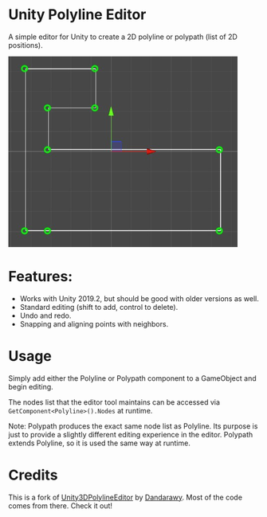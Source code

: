 # Unity Polyline Editor
A simple editor for Unity to create a 2D polyline or polypath (list of 2D positions).

![Preview Image of PolylineEditor2D](preview.jpg)

# Features:
- Works with Unity 2019.2, but should be good with older versions as well.
- Standard editing (shift to add, control to delete). 
- Undo and redo.
- Snapping and aligning points with neighbors.

# Usage
Simply add either the Polyline or Polypath component to a GameObject and begin editing.

The nodes list that the editor tool maintains can be accessed via `GetComponent<Polyline>().Nodes` at runtime.

Note: Polypath produces the exact same node list as Polyline. Its purpose is just to provide a slightly different editing experience in the editor. Polypath extends Polyline, so it is used the same way at runtime.

# Credits
This is a fork of [Unity3DPolylineEditor](https://github.com/Dandarawy/Unity3DPolylineEditor) by [Dandarawy](https://github.com/Dandarawy). Most of the code comes from there. Check it out!
